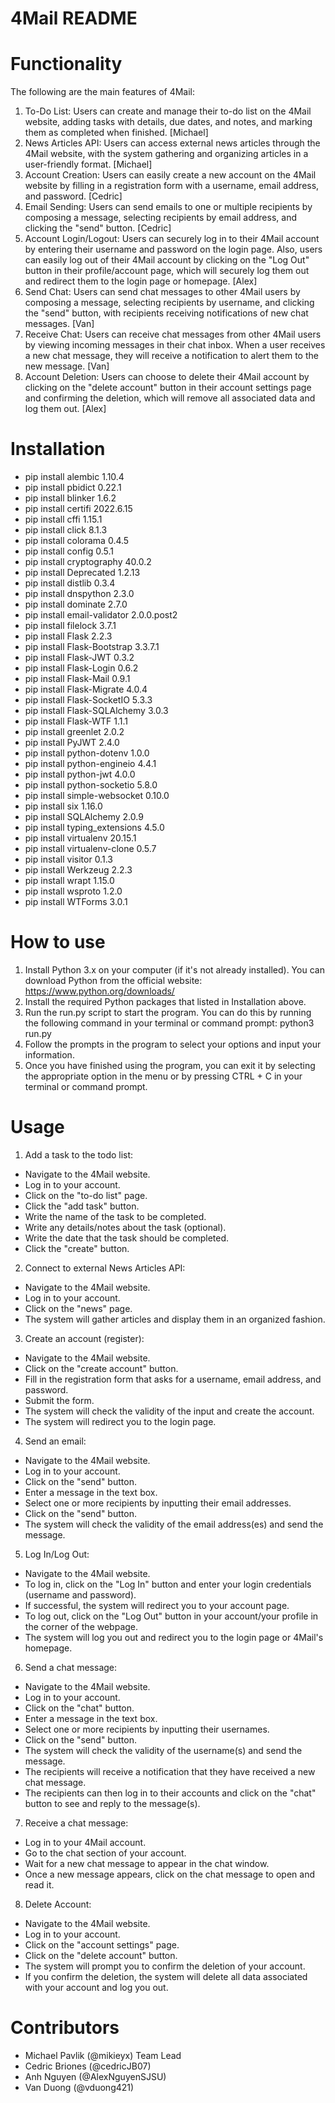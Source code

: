 # 4Mail README

# Functionality

The following are the main features of 4Mail:

1. To-Do List: Users can create and manage their to-do list on the 4Mail website, adding tasks with details, due dates, and notes, and marking them as completed when finished. [Michael]
2. News Articles API: Users can access external news articles through the 4Mail website, with the system gathering and organizing articles in a user-friendly format. [Michael]
3. Account Creation: Users can easily create a new account on the 4Mail website by filling in a registration form with a username, email address, and password. [Cedric]
4. Email Sending: Users can send emails to one or multiple recipients by composing a message, selecting recipients by email address, and clicking the "send" button. [Cedric]
5. Account Login/Logout: Users can securely log in to their 4Mail account by entering their username and password on the login page. Also, users can easily log out of their 4Mail account by clicking on the "Log Out" button in their profile/account page, which will securely log them out and redirect them to the login page or homepage. [Alex]
6. Send Chat: Users can send chat messages to other 4Mail users by composing a message, selecting recipients by username, and clicking the "send" button, with recipients receiving notifications of new chat messages. [Van]
7. Receive Chat: Users can receive chat messages from other 4Mail users by viewing incoming messages in their chat inbox. When a user receives a new chat message, they will receive a notification to alert them to the new message. [Van]
8. Account Deletion: Users can choose to delete their 4Mail account by clicking on the "delete account" button in their account settings page and confirming the deletion, which will remove all associated data and log them out. [Alex]

# Installation

- pip install alembic           1.10.4
- pip install pbidict           0.22.1
- pip install blinker           1.6.2
- pip install certifi           2022.6.15
- pip install cffi              1.15.1
- pip install click             8.1.3
- pip install colorama          0.4.5
- pip install config            0.5.1
- pip install cryptography      40.0.2
- pip install Deprecated        1.2.13
- pip install distlib           0.3.4
- pip install dnspython         2.3.0
- pip install dominate          2.7.0
- pip install email-validator   2.0.0.post2
- pip install filelock          3.7.1
- pip install Flask             2.2.3
- pip install Flask-Bootstrap   3.3.7.1
- pip install Flask-JWT         0.3.2
- pip install Flask-Login       0.6.2
- pip install Flask-Mail        0.9.1
- pip install Flask-Migrate     4.0.4
- pip install Flask-SocketIO    5.3.3
- pip install Flask-SQLAlchemy  3.0.3
- pip install Flask-WTF         1.1.1
- pip install greenlet          2.0.2
- pip install PyJWT             2.4.0
- pip install python-dotenv     1.0.0
- pip install python-engineio   4.4.1
- pip install python-jwt        4.0.0
- pip install python-socketio   5.8.0
- pip install simple-websocket  0.10.0
- pip install six               1.16.0
- pip install SQLAlchemy        2.0.9
- pip install typing_extensions 4.5.0
- pip install virtualenv        20.15.1
- pip install virtualenv-clone  0.5.7
- pip install visitor           0.1.3
- pip install Werkzeug          2.2.3
- pip install wrapt             1.15.0
- pip install wsproto           1.2.0
- pip install WTForms           3.0.1

# How to use

1. Install Python 3.x on your computer (if it's not already installed). You can download Python from the official website: https://www.python.org/downloads/
2. Install the required Python packages that listed in Installation above.
3. Run the run.py script to start the program. You can do this by running the following command in your terminal or command prompt: python3 run.py
4. Follow the prompts in the program to select your options and input your information.
5. Once you have finished using the program, you can exit it by selecting the appropriate option in the menu or by pressing CTRL + C in your terminal or command prompt.

# Usage

1. Add a task to the todo list:

- Navigate to the 4Mail website.
- Log in to your account.
- Click on the "to-do list" page.
- Click the "add task" button.
- Write the name of the task to be completed.
- Write any details/notes about the task (optional).
- Write the date that the task should be completed.
- Click the "create" button.

2. Connect to external News Articles API:

- Navigate to the 4Mail website.
- Log in to your account.
- Click on the "news" page.
- The system will gather articles and display them in an organized fashion.

3. Create an account (register):

- Navigate to the 4Mail website.
- Click on the "create account" button.
- Fill in the registration form that asks for a username, email address, and password.
- Submit the form.
- The system will check the validity of the input and create the account.
- The system will redirect you to the login page.

4. Send an email:

- Navigate to the 4Mail website.
- Log in to your account.
- Click on the "send" button.
- Enter a message in the text box.
- Select one or more recipients by inputting their email addresses.
- Click on the "send" button.
- The system will check the validity of the email address(es) and send the message.

5. Log In/Log Out:

- Navigate to the 4Mail website.
- To log in, click on the "Log In" button and enter your login credentials (username and password).
- If successful, the system will redirect you to your account page.
- To log out, click on the "Log Out" button in your account/your profile in the corner of the webpage.
- The system will log you out and redirect you to the login page or 4Mail's homepage.

6. Send a chat message:

- Navigate to the 4Mail website.
- Log in to your account.
- Click on the "chat" button.
- Enter a message in the text box.
- Select one or more recipients by inputting their usernames.
- Click on the "send" button.
- The system will check the validity of the username(s) and send the message.
- The recipients will receive a notification that they have received a new chat message.
- The recipients can then log in to their accounts and click on the "chat" button to see and reply to the message(s).

7. Receive a chat message:

- Log in to your 4Mail account.
- Go to the chat section of your account.
- Wait for a new chat message to appear in the chat window.
- Once a new message appears, click on the chat message to open and read it.

8. Delete Account:

- Navigate to the 4Mail website.
- Log in to your account.
- Click on the "account settings" page.
- Click on the "delete account" button.
- The system will prompt you to confirm the deletion of your account.
- If you confirm the deletion, the system will delete all data associated with your account and log you out.

# Contributors

- Michael Pavlik (@mikieyx) Team Lead
- Cedric Briones (@cedricJB07)
- Anh Nguyen (@AlexNguyenSJSU)
- Van Duong (@vduong421)
